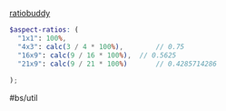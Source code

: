[ratiobuddy](https://ratiobuddy.com/)

```scss
$aspect-ratios: (
  "1x1": 100%,
  "4x3": calc(3 / 4 * 100%), 		// 0.75
  "16x9": calc(9 / 16 * 100%),	// 0.5625
  "21x9": calc(9 / 21 * 100%)		// 0.4285714286
	
);
```


#bs/util 